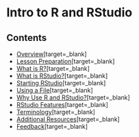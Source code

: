Intro to R and RStudio
===

Contents
---
- [Overview](https://hackmd.io/@u-MKva-ISb-ThUzAq6824Q/B1b9Yaryt)[target=_blank]
- [Lesson Preparation](https://hackmd.io/@u-MKva-ISb-ThUzAq6824Q/ByWJspSkK)[target=_blank]
- [What is R?](https://hackmd.io/@u-MKva-ISb-ThUzAq6824Q/rylMipr1F)[target=_blank]
- [What is RStudio?](https://hackmd.io/@u-MKva-ISb-ThUzAq6824Q/B1fIiTBJK)[target=_blank]
- [Starting RStudio](https://hackmd.io/@u-MKva-ISb-ThUzAq6824Q/HJlauoar1t)[target=_blank]
- [Using a File](https://hackmd.io/@u-MKva-ISb-ThUzAq6824Q/HJl2o6H1K)[target=_blank]
- [Why Use R and RStudio?](https://hackmd.io/@u-MKva-ISb-ThUzAq6824Q/HJkJnTByt)[target=_blank]
- [RStudio Features](https://hackmd.io/@u-MKva-ISb-ThUzAq6824Q/Sktch6ByK)[target=_blank]
- [Terminology](https://hackmd.io/@u-MKva-ISb-ThUzAq6824Q/SkayTpryY)[target=_blank]
- [Additional Resources](https://hackmd.io/@u-MKva-ISb-ThUzAq6824Q/ryTaF6BJY)[target=_blank]
- [Feedback](https://hackmd.io/@u-MKva-ISb-ThUzAq6824Q/H1i59TH1Y)[target=_blank]
